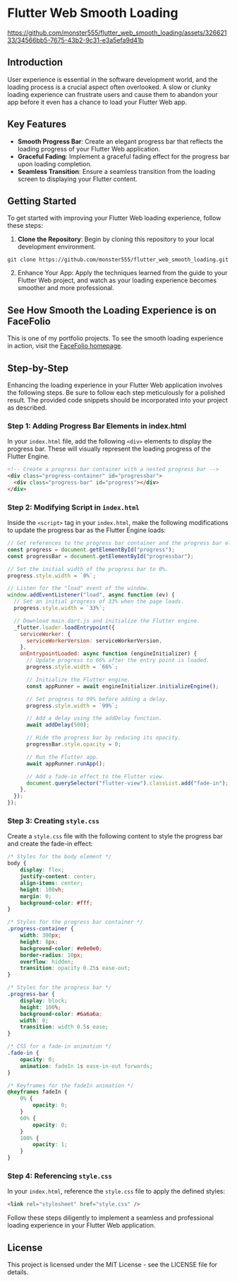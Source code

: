 # Flutter Web Smooth Loading


https://github.com/monster555/flutter_web_smooth_loading/assets/32662133/34566bb5-7675-43b2-9c31-e3a5efa9d41b


## Introduction

User experience is essential in the software development world, and the loading process is a crucial aspect often overlooked. A slow or clunky loading experience can frustrate users and cause them to abandon your app before it even has a chance to load your Flutter Web app.

## Key Features

- **Smooth Progress Bar**: Create an elegant progress bar that reflects the loading progress of your Flutter Web application.
- **Graceful Fading**: Implement a graceful fading effect for the progress bar upon loading completion.
- **Seamless Transition**: Ensure a seamless transition from the loading screen to displaying your Flutter content.

## Getting Started

To get started with improving your Flutter Web loading experience, follow these steps:

1. **Clone the Repository**: Begin by cloning this repository to your local development environment.

  ```shell
  git clone https://github.com/monster555/flutter_web_smooth_loading.git
  ```

2. Enhance Your App: Apply the techniques learned from the guide to your Flutter Web project, and watch as your loading experience becomes smoother and more professional.

## See How Smooth the Loading Experience is on FaceFolio
This is one of my portfolio projects. To see the smooth loading experience in action, visit the [FaceFolio homepage](https://facefolio.dctech.dev).

## Step-by-Step

Enhancing the loading experience in your Flutter Web application involves the following steps. Be sure to follow each step meticulously for a polished result. The provided code snippets should be incorporated into your project as described.

### Step 1: Adding Progress Bar Elements in index.html

In your `index.html` file, add the following `<div>` elements to display the progress bar. These will visually represent the loading progress of the Flutter Engine.

```html
<!-- Create a progress bar container with a nested progress bar -->
<div class="progress-container" id="progressbar">
  <div class="progress-bar" id="progress"></div>
</div>
```
### Step 2: Modifying Script in `index.html`
Inside the `<script>` tag in your `index.html`, make the following modifications to update the progress bar as the Flutter Engine loads:

```javascript
// Get references to the progress bar container and the progress bar element.
const progress = document.getElementById("progress");
const progressBar = document.getElementById("progressbar");

// Set the initial width of the progress bar to 0%.
progress.style.width = `0%`;

// Listen for the "load" event of the window.
window.addEventListener("load", async function (ev) {
  // Set an initial progress of 33% when the page loads.
  progress.style.width = `33%`;

  // Download main.dart.js and initialize the Flutter engine.
  _flutter.loader.loadEntrypoint({
    serviceWorker: {
      serviceWorkerVersion: serviceWorkerVersion,
    },
    onEntrypointLoaded: async function (engineInitializer) {
      // Update progress to 66% after the entry point is loaded.
      progress.style.width = `66%`;

      // Initialize the Flutter engine.
      const appRunner = await engineInitializer.initializeEngine();

      // Set progress to 99% before adding a delay.
      progress.style.width = `99%`;

      // Add a delay using the addDelay function.
      await addDelay(500);

      // Hide the progress bar by reducing its opacity.
      progressBar.style.opacity = 0;

      // Run the Flutter app.
      await appRunner.runApp();

      // Add a fade-in effect to the Flutter view.
      document.querySelector("flutter-view").classList.add("fade-in");
    },
  });
});
```

### Step 3: Creating `style.css`
Create a `style.css` file with the following content to style the progress bar and create the fade-in effect:

```css
/* Styles for the body element */
body {
    display: flex;
    justify-content: center;
    align-items: center;
    height: 100vh;
    margin: 0;
    background-color: #fff;
}

/* Styles for the progress bar container */
.progress-container {
    width: 300px;
    height: 8px;
    background-color: #e0e0e0;
    border-radius: 10px;
    overflow: hidden;
    transition: opacity 0.25s ease-out;
}

/* Styles for the progress bar */
.progress-bar {
    display: block;
    height: 100%;
    background-color: #6a6a6a;
    width: 0;
    transition: width 0.5s ease;
}

/* CSS for a fade-in animation */
.fade-in {
    opacity: 0;
    animation: fadeIn 1s ease-in-out forwards;
}

/* Keyframes for the fadeIn animation */
@keyframes fadeIn {
    0% {
        opacity: 0;
    }
    60% {
        opacity: 0;
    }
    100% {
        opacity: 1;
    }
}
```

### Step 4: Referencing `style.css`
In your `index.html`, reference the `style.css` file to apply the defined styles:

```html
<link rel="stylesheet" href="style.css" />
```

Follow these steps diligently to implement a seamless and professional loading experience in your Flutter Web application.

## License
This project is licensed under the MIT License - see the LICENSE file for details.
